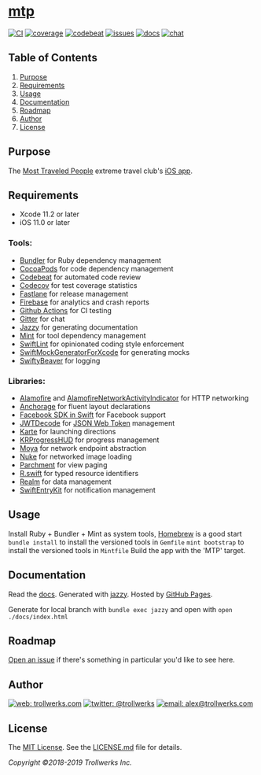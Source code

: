 # [mtp](https://github.com/alexcurylo/mtp)
[![CI](https://github.com/alexcurylo/mtp/workflows/CI/badge.svg)](https://github.com/alexcurylo/mtp/actions?workflow=CI)
[![coverage](https://codecov.io/gh/alexcurylo/mtp/branch/develop/graphs/badge.svg)](https://codecov.io/gh/alexcurylo/mtp)
[![codebeat](https://codebeat.co/badges/321a44b1-ff7b-48fd-b8e2-42a5a8d19568)](https://codebeat.co/projects/github-com-alexcurylo-mtp-develop)
[![issues](https://img.shields.io/github/issues/alexcurylo/mtp.svg)](https://github.com/alexcurylo/mtp/issues)
[![docs](https://alexcurylo.github.io/mtp/badge.svg)](https://alexcurylo.github.io/mtp)
[![chat](https://badges.gitter.im/alexcurylo/mtp.svg)](https://gitter.im/alexcurylo/mtp) 


Table of Contents
-----------------

1. [Purpose](#purpose)
2. [Requirements](#requirements)
3. [Usage](#usage)
4. [Documentation](#documentation)
5. [Roadmap](#roadmap)
6. [Author](#author)
7. [License](#license)

Purpose
-------

The [Most Traveled People](https://mtp.travel) extreme travel club's [iOS app](https://apps.apple.com/app/id1463245184).

Requirements
------------

- Xcode 11.2 or later
- iOS 11.0 or later

### Tools:

- [Bundler](https://bundler.io/) for Ruby dependency management
- [CocoaPods](https://cocoapods.org/) for code dependency management
- [Codebeat](https://codebeat.co/projects/github-com-alexcurylo-mtp-develop) for automated code review
- [Codecov](https://codecov.io/gh/alexcurylo/mtp) for test coverage statistics
- [Fastlane](https://fastlane.tools) for release management
- [Firebase](https://firebase.google.com/) for analytics and crash reports
- [Github Actions](https://github.com/alexcurylo/mtp/actions?workflow=CI) for CI testing
- [Gitter](https://gitter.im/alexcurylo/mtp?utm_source=badge&utm_medium=badge&utm_campaign=pr-badge&utm_content=badge) for chat
- [Jazzy](https://github.com/realm/jazzy) for generating documentation
- [Mint](https://github.com/yonaskolb/mint) for tool dependency management
- [SwiftLint](https://github.com/realm/SwiftLint) for opinionated coding style enforcement
- [SwiftMockGeneratorForXcode](https://github.com/seanhenry/SwiftMockGeneratorForXcode) for generating mocks
- [SwiftyBeaver](https://github.com/SwiftyBeaver/SwiftyBeaver) for logging

### Libraries:

- [Alamofire](https://github.com/Alamofire/Alamofire) and [AlamofireNetworkActivityIndicator](https://github.com/Alamofire/AlamofireNetworkActivityIndicator) for HTTP networking
- [Anchorage](https://github.com/Raizlabs/Anchorage) for fluent layout declarations
- [Facebook SDK in Swift](https://github.com/facebook/facebook-sdk-swift)  for Facebook support
- [JWTDecode](https://github.com/auth0/JWTDecode.swift) for [JSON Web Token](https://jwt.io) management
- [Karte](https://github.com/kiliankoe/Karte) for launching directions
- [KRProgressHUD](https://github.com/krimpedance/KRProgressHUD) for progress management
- [Moya](https://github.com/Moya/Moya) for network endpoint abstraction
- [Nuke](https://github.com/kean/Nuke) for networked image loading
- [Parchment](https://github.com/rechsteiner/Parchment) for view paging
- [R.swift](https://github.com/mac-cain13/R.swift/) for typed resource identifiers
- [Realm](https://github.com/realm/realm-cocoa) for data management
- [SwiftEntryKit](https://github.com/huri000/SwiftEntryKit) for notification management

Usage
-----

Install Ruby + Bundler + Mint as system tools, [Homebrew](https://brew.sh) is a good start
`bundle install` to install the versioned tools in `Gemfile`
`mint bootstrap` to install the versioned tools in `Mintfile`
Build the app with the 'MTP' target.

Documentation
-------------

Read the [docs](http://alexcurylo.github.io/mtp/). Generated with [jazzy](https://github.com/realm/jazzy). Hosted by [GitHub Pages](https://pages.github.com).

Generate for local branch with  `bundle exec jazzy` and open with `open ./docs/index.html`

Roadmap
-------

[Open an issue](https://github.com/alexcurylo/mtp/issues/new) if there's something in particular you'd like to see here.

Author
------

[![web: trollwerks.com](http://img.shields.io/badge/web-www.trollwerks.com-blue.svg)](http://trollwerks.com) 
[![twitter: @trollwerks](http://img.shields.io/badge/twitter-%40trollwerks-blue.svg)](https://twitter.com/trollwerks) 
[![email: alex@trollwerks.com](http://img.shields.io/badge/email-alex%40trollwerks.com-blue.svg)](mailto:alex@trollwerks.com)

License
-------

The [MIT License](http://opensource.org/licenses/MIT). See the [LICENSE.md](LICENSE.md) file for details.

_Copyright &copy;2018-2019 Trollwerks Inc._

